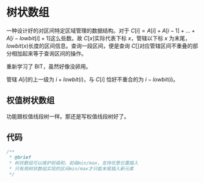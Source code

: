 # 树状数组

一种设计好的对区间特定区域管理的数据结构。对于 $C[i] = A[i] + A[i-1] + ... + A[i-lowbit[i]+1]$ ​这么些数。故 $C[x]$ ​实际代表下标 $x$​，管辖以下标 $x$ ​为末尾，$lowbit(x)$ ​长度的区间信息。查询一段区间，便是查询 $C[]$ ​对应管辖区间不重叠的部分相加起来等于查询区间的操作。

重新学习了 BIT，虽然好像没卵用。

管辖 $A[i]$ ​的上一级为 $i+lowbit(i)$​，与 $C[i]$ ​恰好不重合的为 $i-lowbit(i)$​。

## 权值树状数组

功能跟权值线段树一样。那还是写权值线段树好了。

## 代码

```cpp
/**
 * @brief 
 * 树状数组可以维护前缀和，前缀min/max，支持任意位置插入
 * 只有用树状数组实现的区间min/max才只能末尾插入新元素
 */
```

